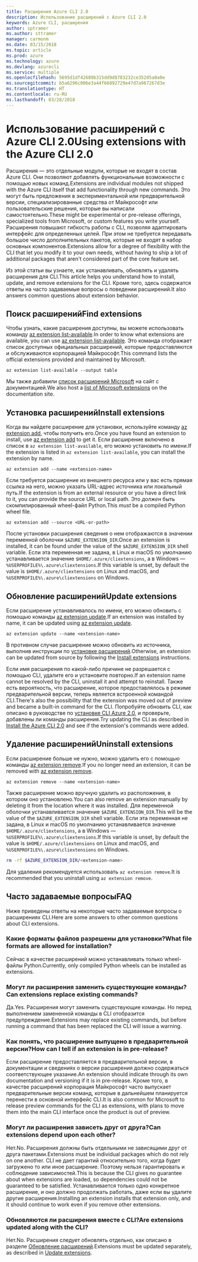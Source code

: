 ```yaml
---
title: Расширения Azure CLI 2.0
description: Использование расширений с Azure CLI 2.0
keywords: Azure CLI, расширения
author: sptramer
ms.author: sttramer
manager: carmonm
ms.date: 03/15/2018
ms.topic: article
ms.prod: azure
ms.technology: azure
ms.devlang: azurecli
ms.service: multiple
ms.openlocfilehash: 5695d1df42689b315dd9d8783232ce35205a0a0e
ms.sourcegitcommit: b5a6296c006e3a44f66892729e47d7a967267d3e
ms.translationtype: HT
ms.contentlocale: ru-RU
ms.lasthandoff: 03/28/2018
---
```

# <a name="using-extensions-with-the-azure-cli-20"></a><span data-ttu-id="dbee2-104">Использование расширений с Azure CLI 2.0</span><span class="sxs-lookup"><span data-stu-id="dbee2-104">Using extensions with the Azure CLI 2.0</span></span>

<span data-ttu-id="dbee2-105">Расширения — это отдельные модули, которые не входят в состав Azure CLI. Они позволяют добавлять функциональные возможности с помощью новых команд.</span><span class="sxs-lookup"><span data-stu-id="dbee2-105">Extensions are individual modules not shipped with the Azure CLI itself that add functionality through new commands.</span></span> <span data-ttu-id="dbee2-106">Это могут быть предложения в экспериментальной или предварительной версии, специализированные средства от Майкрософт или пользовательские решения, которые вы написали самостоятельно.</span><span class="sxs-lookup"><span data-stu-id="dbee2-106">These might be experimental or pre-release offerings, specialized tools from Microsoft, or custom features you write yourself.</span></span> <span data-ttu-id="dbee2-107">Расширения повышают гибкость работы с CLI, позволяя адаптировать интерфейс для определенных целей. При этом не требуется передавать большое число дополнительных пакетов, которые не входят в набор основных компонентов.</span><span class="sxs-lookup"><span data-stu-id="dbee2-107">Extensions allow for a degree of flexibility with the CLI that let you modify it to your own needs, without having to ship a lot of additional packages that aren't considered part of the core feature set.</span></span>

<span data-ttu-id="dbee2-108">Из этой статьи вы узнаете, как устанавливать, обновлять и удалять расширения для CLI.</span><span class="sxs-lookup"><span data-stu-id="dbee2-108">This article helps you understand how to install, update, and remove extensions for the CLI.</span></span> <span data-ttu-id="dbee2-109">Кроме того, здесь содержатся ответы на часто задаваемые вопросы о поведении расширений.</span><span class="sxs-lookup"><span data-stu-id="dbee2-109">It also answers common questions about extension behavior.</span></span>

## <a name="find-extensions"></a><span data-ttu-id="dbee2-110">Поиск расширений</span><span class="sxs-lookup"><span data-stu-id="dbee2-110">Find extensions</span></span>

<span data-ttu-id="dbee2-111">Чтобы узнать, какие расширения доступны, вы можете использовать команду [az extension list-available](/cli/azure/extension?view=azure-cli-latest#az-extension-list-available).</span><span class="sxs-lookup"><span data-stu-id="dbee2-111">In order to know what extensions are available, you can use [az extension list-available](/cli/azure/extension?view=azure-cli-latest#az-extension-list-available).</span></span> <span data-ttu-id="dbee2-112">Это команда отображает список доступных официальных расширений, которые предоставляются и обслуживаются корпорацией Майкрософт.</span><span class="sxs-lookup"><span data-stu-id="dbee2-112">This command lists the official extensions provided and maintained by Microsoft.</span></span>

```azurecli
az extension list-available --output table
```

<span data-ttu-id="dbee2-113">Мы также добавили [список расширений Microsoft](azure-cli-extensions-list.md) на сайт с документацией.</span><span class="sxs-lookup"><span data-stu-id="dbee2-113">We also host a [list of Microsoft extensions](azure-cli-extensions-list.md) on the documentation site.</span></span>

## <a name="install-extensions"></a><span data-ttu-id="dbee2-114">Установка расширений</span><span class="sxs-lookup"><span data-stu-id="dbee2-114">Install extensions</span></span>

<span data-ttu-id="dbee2-115">Когда вы найдете расширение для установки, используйте команду [az extension add](https://docs.microsoft.com/en-us/cli/azure/extension?view=azure-cli-latest#az-extension-add), чтобы получить его.</span><span class="sxs-lookup"><span data-stu-id="dbee2-115">Once you have found an extension to install, use [az extension add](https://docs.microsoft.com/en-us/cli/azure/extension?view=azure-cli-latest#az-extension-add) to get it.</span></span> <span data-ttu-id="dbee2-116">Если расширение включено в список в `az extension list-available`, его можно установить по имени.</span><span class="sxs-lookup"><span data-stu-id="dbee2-116">If the extension is listed in `az extension list-available`, you can install the extension by name.</span></span>

```azurecli
az extension add --name <extension-name>
```

<span data-ttu-id="dbee2-117">Если требуется расширение из внешнего ресурса или у вас есть прямая ссылка на него, можно указать URL-адрес источника или локальный путь.</span><span class="sxs-lookup"><span data-stu-id="dbee2-117">If the extension is from an external resource or you have a direct link to it, you can provide the source URL or local path.</span></span> <span data-ttu-id="dbee2-118">Это _должен_ быть скомпилированный wheel-файл Python.</span><span class="sxs-lookup"><span data-stu-id="dbee2-118">This _must_ be a compiled Python wheel file.</span></span>

```azurecli
az extension add --source <URL-or-path>
```

<span data-ttu-id="dbee2-119">После установки расширения сведения о нем отображаются в значении переменной оболочки `$AZURE_EXTENSION_DIR`.</span><span class="sxs-lookup"><span data-stu-id="dbee2-119">Once an extension is installed, it can be found under the value of the `$AZURE_EXTENSION_DIR` shell variable.</span></span> <span data-ttu-id="dbee2-120">Если эта переменная не задана, в Linux и macOS по умолчанию устанавливается значение `$HOME/.azure/cliextensions`, а в Windows — `%USERPROFILE%\.azure\cliextensions`.</span><span class="sxs-lookup"><span data-stu-id="dbee2-120">If this variable is unset, by default the value is `$HOME/.azure/cliextensions` on Linux and macOS, and `%USERPROFILE%\.azure\cliextensions` on Windows.</span></span>

## <a name="update-extensions"></a><span data-ttu-id="dbee2-121">Обновление расширений</span><span class="sxs-lookup"><span data-stu-id="dbee2-121">Update extensions</span></span>

<span data-ttu-id="dbee2-122">Если расширение устанавливалось по имени, его можно обновить с помощью команды [az extension update](https://docs.microsoft.com/en-us/cli/azure/extension?view=azure-cli-latest#az-extension-update).</span><span class="sxs-lookup"><span data-stu-id="dbee2-122">If an extension was installed by name, it can be updated using [az extension update](https://docs.microsoft.com/en-us/cli/azure/extension?view=azure-cli-latest#az-extension-update).</span></span>

```azurecli
az extension update --name <extension-name>
```

<span data-ttu-id="dbee2-123">В противном случае расширение можно обновить из источника, выполнив инструкции по [установке расширений](#install-extensions).</span><span class="sxs-lookup"><span data-stu-id="dbee2-123">Otherwise, an extension can be updated from source by following the [Install extensions](#install-extensions) instructions.</span></span>

<span data-ttu-id="dbee2-124">Если имя расширения по какой-либо причине не разрешается с помощью CLI, удалите его и установите повторно.</span><span class="sxs-lookup"><span data-stu-id="dbee2-124">If an extension name cannot be resolved by the CLI, uninstall it and attempt to reinstall.</span></span> <span data-ttu-id="dbee2-125">Также есть вероятность, что расширение, которое предоставлялось в режиме предварительной версии, теперь является встроенной командой CLI.</span><span class="sxs-lookup"><span data-stu-id="dbee2-125">There's also the possibility that the extension was moved out of preview and became a built-in command for the CLI.</span></span> <span data-ttu-id="dbee2-126">Попробуйте обновить CLI, как описано в руководстве по [установке CLI Azure 2.0](install-azure-cli.md), и проверьте, добавлены ли команды расширения.</span><span class="sxs-lookup"><span data-stu-id="dbee2-126">Try updating the CLI as described in [Install the Azure CLI 2.0](install-azure-cli.md) and see if the extension's commands were added.</span></span> 

## <a name="uninstall-extensions"></a><span data-ttu-id="dbee2-127">Удаление расширений</span><span class="sxs-lookup"><span data-stu-id="dbee2-127">Uninstall extensions</span></span>

<span data-ttu-id="dbee2-128">Если расширение больше не нужно, можно удалить его с помощью команды [az extension remove](https://docs.microsoft.com/en-us/cli/azure/extension?view=azure-cli-latest#az-extension-remove).</span><span class="sxs-lookup"><span data-stu-id="dbee2-128">If you no longer need an extension, it can be removed with [az extension remove](https://docs.microsoft.com/en-us/cli/azure/extension?view=azure-cli-latest#az-extension-remove).</span></span>

```azurecli
az extension remove --name <extension-name>
```

<span data-ttu-id="dbee2-129">Также расширение можно вручную удалить из расположения, в котором оно установлено.</span><span class="sxs-lookup"><span data-stu-id="dbee2-129">You can also remove an extension manually by deleting it from the location where it was installed.</span></span> <span data-ttu-id="dbee2-130">Для переменной оболочки устанавливается значение `$AZURE_EXTENSION_DIR`.</span><span class="sxs-lookup"><span data-stu-id="dbee2-130">This will be the value of the `$AZURE_EXTENSION_DIR` shell variable.</span></span> <span data-ttu-id="dbee2-131">Если эта переменная не задана, в Linux и macOS по умолчанию устанавливается значение `$HOME/.azure/cliextensions`, а в Windows — `%USERPROFILE%\.azure\cliextensions`.</span><span class="sxs-lookup"><span data-stu-id="dbee2-131">If this variable is unset, by default the value is `$HOME/.azure/cliextensions` on Linux and macOS, and `%USERPROFILE%\.azure\cliextensions` on Windows.</span></span>

```bash
rm -rf $AZURE_EXTENSION_DIR/<extension-name>
```

<span data-ttu-id="dbee2-132">Для удаления рекомендуется использовать `az extension remove`.</span><span class="sxs-lookup"><span data-stu-id="dbee2-132">It is recommended that you uninstall using `az extension remove`.</span></span>

## <a name="faq"></a><span data-ttu-id="dbee2-133">Часто задаваемые вопросы</span><span class="sxs-lookup"><span data-stu-id="dbee2-133">FAQ</span></span>

<span data-ttu-id="dbee2-134">Ниже приведены ответы на некоторые часто задаваемые вопросы о расширениях CLI.</span><span class="sxs-lookup"><span data-stu-id="dbee2-134">Here are some answers to other common questions about CLI extensions.</span></span>

### <a name="what-file-formats-are-allowed-for-installation"></a><span data-ttu-id="dbee2-135">Какие форматы файлов разрешены для установки?</span><span class="sxs-lookup"><span data-stu-id="dbee2-135">What file formats are allowed for installation?</span></span>

<span data-ttu-id="dbee2-136">Сейчас в качестве расширений можно устанавливать только wheel-файлы Python.</span><span class="sxs-lookup"><span data-stu-id="dbee2-136">Currently, only compiled Python wheels can be installed as extensions.</span></span>

### <a name="can-extensions-replace-existing-commands"></a><span data-ttu-id="dbee2-137">Могут ли расширения заменить существующие команды?</span><span class="sxs-lookup"><span data-stu-id="dbee2-137">Can extensions replace existing commands?</span></span>

<span data-ttu-id="dbee2-138">Да.</span><span class="sxs-lookup"><span data-stu-id="dbee2-138">Yes.</span></span> <span data-ttu-id="dbee2-139">Расширения могут заменить существующие команды. Но перед выполнением замененной команды в CLI отобразится предупреждение.</span><span class="sxs-lookup"><span data-stu-id="dbee2-139">Extensions may replace existing commands, but before running a command that has been replaced the CLI will issue a warning.</span></span>

### <a name="how-can-i-tell-if-an-extension-is-in-pre-release"></a><span data-ttu-id="dbee2-140">Как понять, что расширение выпущено в предварительной версии?</span><span class="sxs-lookup"><span data-stu-id="dbee2-140">How can I tell if an extension is in pre-release?</span></span>

<span data-ttu-id="dbee2-141">Если расширение предоставляется в предварительной версии, в документации и сведениях о версии расширения должно содержаться соответствующее указание.</span><span class="sxs-lookup"><span data-stu-id="dbee2-141">An extension should indicate through its own documentation and versioning if it is in pre-release.</span></span> <span data-ttu-id="dbee2-142">Кроме того, в качестве расширений корпорация Майкрософт часто выпускает предварительные версии команд, которые в дальнейшем планируется перенести в основной интерфейс CLI.</span><span class="sxs-lookup"><span data-stu-id="dbee2-142">It is also common for Microsoft to release preview commands for the CLI as extensions, with plans to move them into the main CLI interface once the product is out of preview.</span></span>

### <a name="can-extensions-depend-upon-each-other"></a><span data-ttu-id="dbee2-143">Могут ли расширения зависеть друг от друга?</span><span class="sxs-lookup"><span data-stu-id="dbee2-143">Can extensions depend upon each other?</span></span>

<span data-ttu-id="dbee2-144">Нет.</span><span class="sxs-lookup"><span data-stu-id="dbee2-144">No.</span></span> <span data-ttu-id="dbee2-145">Расширения должны быть отдельными не зависящими друг от друга пакетами.</span><span class="sxs-lookup"><span data-stu-id="dbee2-145">Extensions must be individual packages which do not rely on one another.</span></span> <span data-ttu-id="dbee2-146">CLI не дает гарантий относительно того, когда будет загружено то или иное расширение. Поэтому нельзя гарантировать и соблюдение зависимостей.</span><span class="sxs-lookup"><span data-stu-id="dbee2-146">This is because the CLI gives no guarantee about when extensions are loaded, so dependencies could not be guaranteed to be satisfied.</span></span> <span data-ttu-id="dbee2-147">Устанавливается только одно конкретное расширение, и оно должно продолжать работать, даже если вы удалите другие расширения.</span><span class="sxs-lookup"><span data-stu-id="dbee2-147">Installing an extension installs that extension only, and it should continue to work even if you remove other extensions.</span></span>

### <a name="are-extensions-updated-along-with-the-cli"></a><span data-ttu-id="dbee2-148">Обновляются ли расширения вместе с CLI?</span><span class="sxs-lookup"><span data-stu-id="dbee2-148">Are extensions updated along with the CLI?</span></span>

<span data-ttu-id="dbee2-149">Нет.</span><span class="sxs-lookup"><span data-stu-id="dbee2-149">No.</span></span> <span data-ttu-id="dbee2-150">Расширения следует обновлять отдельно, как описано в разделе [Обновление расширений](#update-extensions).</span><span class="sxs-lookup"><span data-stu-id="dbee2-150">Extensions must be updated separately, as described in [Update extensions](#update-extensions).</span></span>

